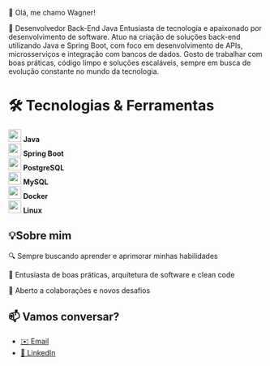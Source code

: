 👋 Olá, me chamo Wagner!

🚀 Desenvolvedor Back-End Java
Entusiasta de tecnologia e apaixonado por desenvolvimento de software. Atuo na criação de soluções back-end utilizando Java e Spring Boot, com foco em desenvolvimento de APIs, microsserviços e integração com bancos de dados. Gosto de trabalhar com boas práticas, código limpo e soluções escaláveis, sempre em busca de evolução constante no mundo da tecnologia.

 # 🛠️ Tecnologias & Ferramentas
<img src="https://cdn.jsdelivr.net/gh/devicons/devicon/icons/java/java-original.svg" width="25"/> **Java**  
<img src="https://cdn.jsdelivr.net/gh/devicons/devicon/icons/spring/spring-original.svg" width="25"/> **Spring Boot**  
<img src="https://cdn.jsdelivr.net/gh/devicons/devicon/icons/postgresql/postgresql-original.svg" width="25"/> **PostgreSQL**  
<img src="https://cdn.jsdelivr.net/gh/devicons/devicon/icons/mysql/mysql-original.svg" width="25"/> **MySQL**  
<img src="https://cdn.jsdelivr.net/gh/devicons/devicon/icons/docker/docker-original.svg" width="25"/> **Docker**  
<img src="https://cdn.jsdelivr.net/gh/devicons/devicon/icons/linux/linux-original.svg" width="25"/> **Linux**  

## 💡Sobre mim
🔍 Sempre buscando aprender e aprimorar minhas habilidades

🧠 Entusiasta de boas práticas, arquitetura de software e clean code

🤝 Aberto a colaborações e novos desafios

## 📫 Vamos conversar?

- [✉️ Email](mailto:wagnersillva909@gmail.com)
- [💼 LinkedIn](https://www.linkedin.com/in/wagner-silva-b869ab35b/)
